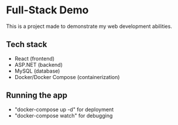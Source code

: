 # Full-Stack Demo

This is a project made to demonstrate my web development abilities.

## Tech stack
- React (frontend)
- ASP.NET (backend)
- MySQL (database)
- Docker/Docker Compose (containerization)

## Running the app
- "docker-compose up -d" for deployment
- "docker-compose watch" for debugging